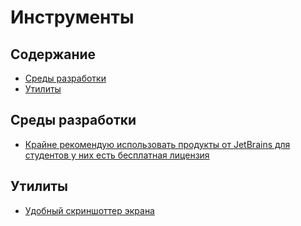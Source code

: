 # Инструменты

## Содержание
* [Среды разработки](#Среды-разработки)
* [Утилиты](#Утилиты)

## Среды разработки
* [Крайне рекомендую использовать продукты от JetBrains для студентов у них есть бесплатная лицензия](https://www.jetbrains.com/)

## Утилиты
* [Удобный скриншоттер экрана](http://app.prntscr.com/ru/index.html)